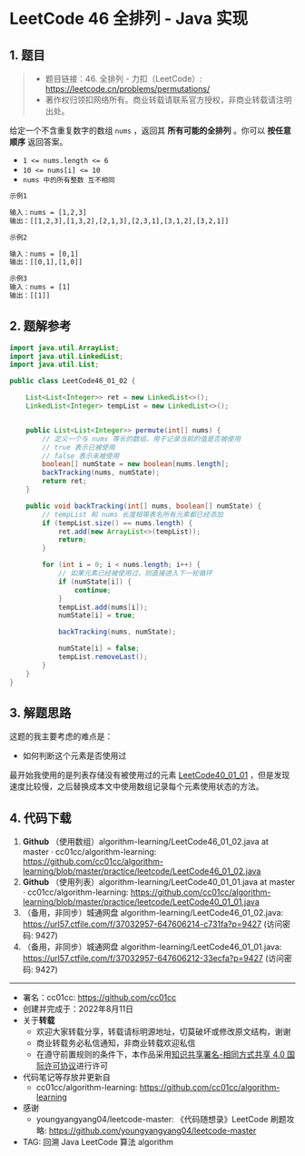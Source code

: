 # LeetCode 46 全排列 - Java 实现

## 1. 题目

> - 题目链接：46. 全排列 - 力扣（LeetCode）: <https://leetcode.cn/problems/permutations/>
> - 著作权归领扣网络所有。商业转载请联系官方授权，非商业转载请注明出处。

给定一个不含重复数字的数组 `nums` ，返回其 **所有可能的全排列** 。你可以 **按任意顺序** 返回答案。

- `1 <= nums.length <= 6`
- `10 <= nums[i] <= 10`
- `nums 中的所有整数 互不相同`

```txt
示例1

输入：nums = [1,2,3]
输出：[[1,2,3],[1,3,2],[2,1,3],[2,3,1],[3,1,2],[3,2,1]]

示例2

输入：nums = [0,1]
输出：[[0,1],[1,0]]

示例3
输入：nums = [1]
输出：[[1]]
```

## 2. 题解参考

```java
import java.util.ArrayList;
import java.util.LinkedList;
import java.util.List;

public class LeetCode46_01_02 {

    List<List<Integer>> ret = new LinkedList<>();
    LinkedList<Integer> tempList = new LinkedList<>();


    public List<List<Integer>> permute(int[] nums) {
        // 定义一个与 nums 等长的数组，用于记录当前的值是否被使用
        // true 表示已被使用
        // false 表示未被使用
        boolean[] numState = new boolean[nums.length];
        backTracking(nums, numState);
        return ret;
    }

    public void backTracking(int[] nums, boolean[] numState) {
        // tempList 和 nums 长度相等表名所有元素都已经添加
        if (tempList.size() == nums.length) {
            ret.add(new ArrayList<>(tempList));
            return;
        }

        for (int i = 0; i < nums.length; i++) {
            // 如果元素已经被使用过，则直接进入下一轮循环
            if (numState[i]) {
                continue;
            }
            tempList.add(nums[i]);
            numState[i] = true;

            backTracking(nums, numState);

            numState[i] = false;
            tempList.removeLast();
        }
    }
}
```

## 3. 解题思路

这题的我主要考虑的难点是：

- 如何判断这个元素是否使用过

最开始我使用的是列表存储没有被使用过的元素 [LeetCode40_01_01](https://github.com/cc01cc/algorithm-learning/blob/master/practice/leetcode/LeetCode40_01_01.java) ，但是发现速度比较慢，之后替换成本文中使用数组记录每个元素使用状态的方法。

## 4. 代码下载

1. **Github** （使用数组）algorithm-learning/LeetCode46_01_02.java at master · cc01cc/algorithm-learning: <https://github.com/cc01cc/algorithm-learning/blob/master/practice/leetcode/LeetCode46_01_02.java>
2. **Github** （使用列表）algorithm-learning/LeetCode40_01_01.java at master · cc01cc/algorithm-learning: <https://github.com/cc01cc/algorithm-learning/blob/master/practice/leetcode/LeetCode40_01_01.java>
3. （备用，非同步）城通网盘 algorithm-learning/LeetCode46_01_02.java: <https://url57.ctfile.com/f/37032957-647606214-c731fa?p=9427> (访问密码: 9427)
4. （备用，非同步）城通网盘 algorithm-learning/LeetCode46_01_01.java: <https://url57.ctfile.com/f/37032957-647606212-33ecfa?p=9427> (访问密码: 9427)

---

- 署名：cc01cc: <https://github.com/cc01cc>
- 创建并完成于：2022年8月11日
- 关于**转载**
  - 欢迎大家转载分享，转载请标明源地址，切莫破坏或修改原文结构，谢谢
  - 商业转载务必私信通知，非商业转载欢迎私信
  - 在遵守前置规则的条件下，本作品采用[知识共享署名-相同方式共享 4.0 国际许可协议](https://creativecommons.org/licenses/by-sa/4.0/legalcode.zh-Hans)进行许可
- 代码笔记等存放并更新自
  - cc01cc/algorithm-learning: <https://github.com/cc01cc/algorithm-learning>
- 感谢
  - youngyangyang04/leetcode-master: 《代码随想录》LeetCode 刷题攻略: <https://github.com/youngyangyang04/leetcode-master>
- TAG: 回溯 Java LeetCode 算法 algorithm
